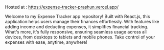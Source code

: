 Hosted at : https://expense-tracker-prashun.vercel.app/

Welcome to my Expense Tracker app repository! Built with React.js, this application helps users manage their finances effortlessly. With features like adding income and deducting expenses, it simplifies financial tracking. What's more, it's fully responsive, ensuring seamless usage across all devices, from desktops to tablets and mobile phones. Take control of your expenses with ease, anytime, anywhere!
